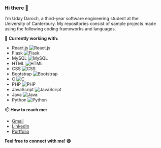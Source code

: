 ### Hi there 👋

<!--
**udaydaroch/udaydaroch** is a ✨ _special_ ✨ repository because its `README.md` (this file) appears on your GitHub profile.

Here are some ideas to get you started:

- 🔭 I’m currently working on ...
- 🌱 I’m currently learning ...
- 👯 I’m looking to collaborate on ...
- 🤔 I’m looking for help with ...
- 💬 Ask me about ...
- 📫 How to reach me: ...
- 😄 Pronouns: ...
- ⚡ Fun fact: ...
-->

I'm Uday Daroch, a third-year software engineering student at the University of Canterbury. 
My repositories consist of sample projects made using the following coding frameworks and languages.

🔭 **Currently working with:**
- React.js ![React.js](https://img.shields.io/badge/-React.js-61DAFB?logo=react&logoColor=white)
- Flask ![Flask](https://img.shields.io/badge/-Flask-000000?logo=flask&logoColor=white)
- MySQL ![MySQL](https://img.shields.io/badge/-MySQL-4479A1?logo=mysql&logoColor=white)
- HTML ![HTML](https://img.shields.io/badge/-HTML-E34F26?logo=html5&logoColor=white)
- CSS ![CSS](https://img.shields.io/badge/-CSS-1572B6?logo=css3&logoColor=white)
- Bootstrap ![Bootstrap](https://img.shields.io/badge/-Bootstrap-563D7C?logo=bootstrap&logoColor=white)
- C ![C](https://img.shields.io/badge/-C-A8B9CC?logo=c&logoColor=white)
- PHP ![PHP](https://img.shields.io/badge/-PHP-777BB4?logo=php&logoColor=white)
- JavaScript ![JavaScript](https://img.shields.io/badge/-JavaScript-F7DF1E?logo=javascript&logoColor=black)
- Java ![Java](https://img.shields.io/badge/-Java-007396?logo=java&logoColor=white)
- Python ![Python](https://img.shields.io/badge/-Python-3776AB?logo=python&logoColor=white)

📫 **How to reach me:**
- [Gmail](UdayDaroch@gmail.com)
- [LinkedIn](https://www.linkedin.com/in/uday-daroch-152a51280/)
- [Portfolio](https://udaydaroch.github.io/)

**Feel free to connect with me! 😄**


